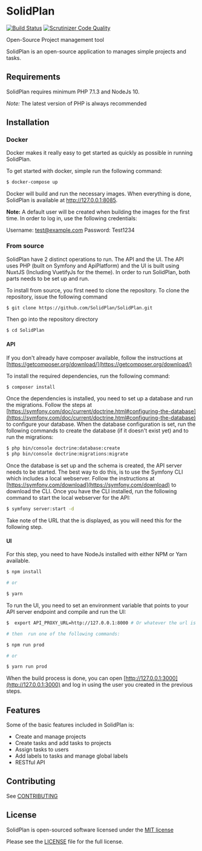 SolidPlan
=========

[![Build Status](https://travis-ci.org/SolidPlan/SolidPlan.png?branch=master)](https://travis-ci.org/SolidPlan/SolidPlan)
[![Scrutinizer Code Quality](https://scrutinizer-ci.com/g/SolidPlan/SolidPlan/badges/quality-score.png?b=master)](https://scrutinizer-ci.com/g/SolidPlan/SolidPlan/?branch=master)

Open-Source Project management tool

SolidPlan is an open-source application to manages simple projects and tasks. 

Requirements
------------

SolidPlan requires minimum PHP 7.1.3 and NodeJs 10.

*Note:* The latest version of PHP is always recommended

## Installation

### Docker

Docker makes it really easy to get started as quickly as possible in running SolidPlan.

To get started with docker, simple run the following command:

```bash
$ docker-compose up
```

Docker will build and run the necessary images. When everything is done, SolidPlan is available at http://127.0.0.1:8085.

**Note:** A default user will be created when building the images for the first time. In order to log in, use the following credentials:

Username: test@example.com
Password: Test1234

### From source

SolidPlan have 2 distinct operations to run. The API and the UI. The API uses PHP (built on Symfony and ApiPlatform) and the UI is built using NuxtJS (Including VuetifyJs for the theme).
In order to run SolidPlan, both parts needs to be set up and run.

To install from source, you first need to clone the repository. To clone the repository, issue the following command

```bash
$ git clone https://github.com/SolidPlan/SolidPlan.git
```

Then go into the repository directory

```bash
$ cd SolidPlan
```

#### API

If you don't already have composer available, follow the instructions at [https://getcomposer.org/download/](https://getcomposer.org/download/)

To install the required dependencies, run the following command:

```bash
$ composer install
```

Once the dependencies is installed, you need to set up a database and run the migrations.
Follow the steps at [https://symfony.com/doc/current/doctrine.html#configuring-the-database](https://symfony.com/doc/current/doctrine.html#configuring-the-database) to configure your database.
When the database configuration is set, run the following commands to create the database (if it doesn't exist yet) and to run the migrations:

```bash
$ php bin/console doctrine:database:create
$ php bin/console doctrine:migrations:migrate
```

Once the database is set up and the schema is created, the API server needs to be started. The best way to do this, is to use the Symfony CLI which includes a local webserver.
Follow the instructions at [https://symfony.com/download](https://symfony.com/download) to download the CLI.
Once you have the CLI installed, run the following command to start the local webserver for the API:

```bash
$ symfony server:start -d
```

Take note of the URL that the is displayed, as you will need this for the following step.

#### UI

For this step, you need to have NodeJs installed with either NPM or Yarn available.

```bash
$ npm install

# or

$ yarn
```

To run the UI, you need to set an environment variable that points to your API server endpoint and compile and run the UI:

```bash
$  export API_PROXY_URL=http://127.0.0.1:8000 # Or whatever the url is that your API server is running on

# then  run one of the following commands:

$ npm run prod

# or

$ yarn run prod
```

When the build process is done, you can open [http://127.0.0.1:3000](http://127.0.0.1:3000) and log in using the user you created in the previous steps.

Features
--------

Some of the basic features included in SolidPlan is:

* Create and manage projects
* Create tasks and add tasks to projects
* Assign tasks to users
* Add labels to tasks and manage global labels
* RESTful API

Contributing
------------

See [CONTRIBUTING](CONTRIBUTING.md)

License
------------

SolidPlan is open-sourced software licensed under the [MIT license](http://opensource.org/licenses/MIT)

Please see the [LICENSE](LICENSE) file for the full license.
